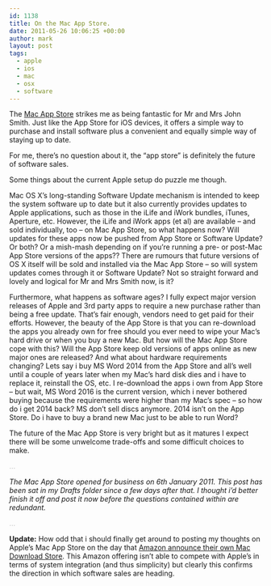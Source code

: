 ```yaml
---
id: 1138
title: On the Mac App Store.
date: 2011-05-26 10:06:25 +00:00
author: mark
layout: post
tags:
  - apple
  - ios
  - mac
  - osx
  - software
---
```

The [Mac App Store](http://www.apple.com/uk/mac/app-store/) strikes me as being fantastic for Mr and Mrs John Smith. Just like the App Store for iOS devices, it offers a simple way to purchase and install software plus a convenient and equally simple way of staying up to date.

For me, there&#8217;s no question about it, the &#8220;app store&#8221; is definitely the future of software sales.

Some things about the current Apple setup do puzzle me though.

Mac OS X&#8217;s long-standing Software Update mechanism is intended to keep the system software up to date but it also currently provides updates to Apple applications, such as those in the iLife and iWork bundles, iTunes, Aperture, etc. However, the iLife and iWork apps (et al) are available &#8211; and sold individually, too &#8211; on Mac App Store, so what happens now? Will updates for these apps now be pushed from App Store or Software Update? Or both? Or a mish-mash depending on if you&#8217;re running a pre- or post-Mac App Store versions of the apps?? There are rumours that future versions of OS X itself will be sold and installed via the Mac App Store &#8211; so will system updates comes through it or Software Update? Not so straight forward and lovely and logical for Mr and Mrs Smith now, is it?

Furthermore, what happens as software ages? I fully expect major version releases of Apple and 3rd party apps to require a new purchase rather than being a free update. That&#8217;s fair enough, vendors need to get paid for their efforts. However, the beauty of the App Store is that you can re-download the apps you already own for free should you ever need to wipe your Mac&#8217;s hard drive or when you buy a new Mac. But how will the Mac App Store cope with this? Will the App Store keep old versions of apps online as new major ones are released? And what about hardware requirements changing? Lets say i buy MS Word 2014 from the App Store and all&#8217;s well until a couple of years later when my Mac&#8217;s hard disk dies and i have to replace it, reinstall the OS, etc. I re-download the apps i own from App Store &#8211; but wait, MS Word 2016 is the current version, which i never bothered buying because the requirements were higher than my Mac&#8217;s spec &#8211; so how do i get 2014 back? MS don&#8217;t sell discs anymore. 2014 isn&#8217;t on the App Store. Do i have to buy a brand new Mac just to be able to run Word?

The future of the Mac App Store is very bright but as it matures I expect there will be some unwelcome trade-offs and some difficult choices to make.

<span style="color: #c0c0c0;">&#8230;</span>

_The Mac App Store opened for business on 6th January 2011. This post has been sat in my Drafts folder since a few days after that. I thought i&#8217;d better finish it off and post it now before the questions contained within are redundant._

<span style="color: #c0c0c0;">&#8230;</span>

**Update:** How odd that i should finally get around to posting my thoughts on Apple&#8217;s Mac App Store on the day that [Amazon announce their own Mac Download Store](http://www.theregister.co.uk/2011/05/27/amazon_mac_download_store/). This Amazon offering isn&#8217;t able to compete with Apple&#8217;s in terms of system integration (and thus simplicity) but clearly this confirms the direction in which software sales are heading.